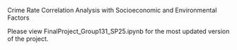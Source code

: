 Crime Rate Correlation Analysis with Socioeconomic and Environmental Factors

Please view FinalProject_Group131_SP25.ipynb for the most updated version of the project. 

